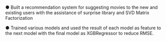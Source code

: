 ● Built a recommendation system for suggesting movies to the new and existing users with the
assistance of surprise library and SVD Matrix Factorization

● Trained various models and used the result of each model as feature to the next model with the final
model as XGBRegressor to reduce  RMSE.

